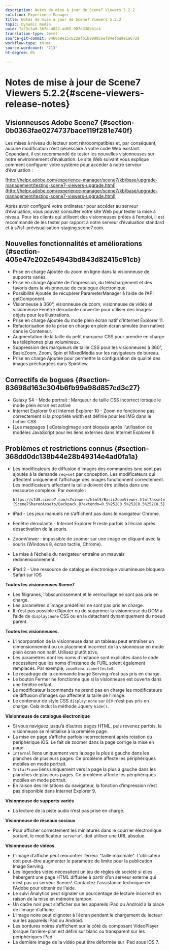 ```yaml
---
description: Notes de mise à jour de Scene7 Viewers 5.2.2
solution: Experience Manager
title: Notes de mise à jour de Scene7 Viewers 5.2.2
topic: Dynamic media
uuid: 7a75c3a0-3b7d-4022-ad65-907d338bb1c4
translation-type: tm+mt
source-git-commit: 846069e15c622efb1b899956ef84efba9e1a6729
workflow-type: tm+mt
source-wordcount: '713'
ht-degree: 0%

---
```



# Notes de mise à jour de Scene7 Viewers 5.2.2{#scene-viewers-release-notes}

## Visionneuses Adobe Scene7 {#section-0b0363fae0274737bace119f281e740f}

Les mises à niveau du lecteur sont rétrocompatibles et, par conséquent, aucune modification n’est nécessaire à votre code Web existant. Cependant, il est recommandé de tester les nouvelles visionneuses sur notre environnement d’évaluation. Le site Web suivant vous explique comment configurer votre système pour accéder à notre serveur d’évaluation :

[http://helpx.adobe.com/experience-manager/scene7/kb/base/upgrade-management/testing-scene7-viewers-upgrade.html](http://helpx.adobe.com/experience-manager/scene7/kb/base/upgrade-management/testing-scene7-viewers-upgrade.html)

Après avoir configuré votre ordinateur pour accéder au serveur d’évaluation, vous pouvez consulter votre site Web pour tester la mise à niveau. Pour les clients qui utilisent des visionneuses prêtes à l’emploi, il est recommandé de les tester par rapport à notre serveur d’évaluation standard et à s7is1-prévisualisation-staging.scene7.com.

## Nouvelles fonctionnalités et améliorations {#section-405e47e202e54943bd843d82415c91cb}

* Prise en charge Ajoutée du zoom en ligne dans la visionneuse de supports variés.
* Prise en charge Ajoutée de l’impression, du téléchargement et des favoris dans la visionneuse de catalogue électronique.
* Possibilité Ajoutée de récupérer ParameterManager à l’aide de l’API getComponent.
* Visionneuse à 360°, visionneuse de zoom, visionneuse de vidéo et visionneuse Fenêtre déroulante convertie pour utiliser des images-objets pour les illustrations.
* Prise en charge Ajoutée du mode plein écran natif d’Internet Explorer 11.
* Refactorisation de la prise en charge en plein écran simulée (non native) dans le Conteneur.
* Augmentation de la taille du petit marqueur CSS pour prendre en charge les téléphones plus volumineux.
* Suppression des marqueurs de taille CSS pour les visionneuses à 360°, BasicZoom, Zoom, Spin et MixedMedia sur les navigateurs de bureau.
* Prise en charge Ajoutée pour permettre la configuration de qualité des images préchargées dans SpinView.

## Correctifs de bogues {#section-83698d163c304b6fb99a98d857cd3c27}

* Galaxy S4 - Mode portrait : Marqueur de taille CSS incorrect lorsque le mode plein écran est activé
* Internet Explorer 9 et Internet Explorer 10 - Zoom ne fonctionne pas correctement si la propriété width est définie pour les IMG dans le fichier CSS.
* [Les mappages ] eCatalogImage sont bloqués après l’utilisation de modèles JavaScript pour les liens externes dans Internet Explorer 9.

## Problèmes et restrictions connus {#section-368dd0dc138b44e28b49314e4ad0fa1a}

* Les modificateurs de diffusion d’images des commandes isne sont pas ajoutés à la demande `req=set` par conception. Les modificateurs qui affectent uniquement l’affichage des images fonctionnent correctement. Les modificateurs affectant la taille doivent être utilisés dans une ressource complexe. Par exemple :

   ```
   https://s7d9.scene7.com/s7viewers/html5/BasicZoomViewer.html?asset= {Scene7SharedAssets/Backpack_B?extendn=0.5%252C0.5%252C0.5%252C0.5}
   ```

* iPad - Les jeux manuels ne s’affichent pas dans le navigateur Chrome.
* Fenêtre déroulante - Internet Explorer 9 reste parfois à l’écran après désactivation de la souris.
* ZoomViewer : impossible de zoomer sur une image en cliquant avec la souris (Windows 8, écran tactile, Chrome).
* La mise à l’échelle du navigateur entraîne un mauvais redimensionnement.
* iPad 2 - Une ressource de catalogue électronique volumineuse bloquera Safari sur IOS

**Toutes les visionneuses Scene7**

* Les filigranes, l’obscurcissement et le verrouillage ne sont pas pris en charge.
* Les paramètres d’image prédéfinis ne sont pas pris en charge.
* Il n’est pas possible d’Ajouter ou de supprimer la visionneuse du DOM à l’aide de `display:none` CSS ou en la détachant dynamiquement du noeud parent.

**Toutes les visionneuses.**

* L’incorporation de la visionneuse dans un tableau peut entraîner un dimensionnement ou un placement incorrect de la visionneuse en mode plein écran non natif. Utilisez plutôt `DIV`s.
* Les paramètres dont les noms d’instance sont explicites dans le code nécessitent que les noms d’instance de l’URL soient également remplacés. Par exemple, `zoomView.iconeffect=0`.
* Le recadrage de la commande Image Serving n’est pas pris en charge.
* Le bouton Fermer ne fonctionne que si la visionneuse est ouverte dans une fenêtre enfant.
* Le modificateur Iscommands ne prend pas en charge les modificateurs de diffusion d’images qui affectent la taille de l’image.
* Le conteneur de style CSS `display:none` sur `DIV` n&#39;est pas pris en charge. Cela inclut la méthode Jquery `hide()`.

**Visionneuse de catalogue électronique**

* Si vous naviguez jusqu’à d’autres pages HTML, puis revenez parfois, la visionneuse se réinitialise à la première page.
* La mise en page s’affiche parfois incorrectement après rotation du périphérique iOS. Le fait de zoomer dans la page corrige la mise en page.
* `Internal` liens uniquement vers la page la plus à gauche dans les planches de plusieurs pages. Ce problème affecte les périphériques mobiles en mode portrait.
* `InitalFrame` liens uniquement vers la page la plus à gauche dans les planches de plusieurs pages. Ce problème affecte les périphériques mobiles en mode portrait.
* En raison des limitations du navigateur, la fonction d’impression n’est pas disponible dans Internet Explorer 9.

**Visionneuse de supports variés**

* La lecture de la piste audio n’est pas prise en charge.

**Visionneuse de réseaux sociaux**

* Pour afficher correctement les miniatures dans le courrier électronique sortant, le modificateur `serverurl` doit utiliser une URL absolue.

**Visionneuse de vidéos**

* L’image d’affiche peut rencontrer l’erreur &quot;taille maximale&quot;. L’utilisateur doit peut-être augmenter le paramètre de limite pour la publication Image Serving.
* Les légendes vidéo nécessitent un jeu de règles de société si elles hébergent une page HTML diffusée à partir d’un serveur externe qui n’est pas un serveur Scene7. Contactez l&#39;assistance technique de l&#39;Adobe pour obtenir de l&#39;aide.
* Le suivi Analytics peut signaler un pourcentage de lecture incorrect en raison de la mise en mémoire tampon.
* Un cadre noir peut s’afficher sur les appareils iPad ou Android à la place de l’image d’affiche.
* L’image noire peut clignoter à l’écran pendant le chargement du lecteur sur les appareils iPad ou Android.
* Les bordures noires s’affichent sur le côté du composant VideoPlayer lorsque l’arrière-plan est défini sur blanc ou transparent sur les périphériques iPad.
* La dernière image de la vidéo peut être déformée sur iPad sous iOS 7.

